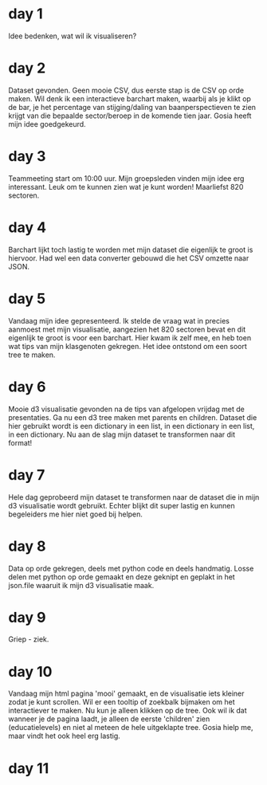 # day 1
Idee bedenken, wat wil ik visualiseren?

# day 2
Dataset gevonden. Geen mooie CSV, dus eerste stap is de CSV op orde maken. Wil denk ik een interactieve barchart maken, waarbij als je klikt op de bar, je het percentage van stijging/daling van baanperspectieven te zien krijgt van die bepaalde sector/beroep in de komende tien jaar. Gosia heeft mijn idee goedgekeurd. 

# day 3
Teammeeting start om 10:00 uur. Mijn groepsleden vinden mijn idee erg interessant. Leuk om te kunnen zien wat je kunt worden! Maarliefst 820 sectoren. 

# day 4
Barchart lijkt toch lastig te worden met mijn dataset die eigenlijk te groot is hiervoor. Had wel een data converter gebouwd die het CSV omzette naar JSON. 

# day 5
Vandaag mijn idee gepresenteerd. Ik stelde de vraag wat in precies aanmoest met mijn visualisatie, aangezien het 820 sectoren bevat en dit eigenlijk te groot is voor een barchart. Hier kwam ik zelf mee, en heb toen wat tips van mijn klasgenoten gekregen. Het idee ontstond om een soort tree te maken. 

# day 6
Mooie d3 visualisatie gevonden na de tips van afgelopen vrijdag met de presentaties. Ga nu een d3 tree maken met parents en children. Dataset die hier gebruikt wordt is een dictionary in een list, in een dictionary in een list, in een dictionary. Nu aan de slag mijn dataset te transformen naar dit format!

# day 7
Hele dag geprobeerd mijn dataset te transformen naar de dataset die in mijn d3 visualisatie wordt gebruikt. Echter blijkt dit super lastig en kunnen begeleiders me hier niet goed bij helpen.

# day 8
Data op orde gekregen, deels met python code en deels handmatig. Losse delen met python op orde gemaakt en deze geknipt en geplakt in het json.file waaruit ik mijn d3 visualisatie maak. 

# day 9
Griep - ziek.

# day 10
Vandaag mijn html pagina 'mooi' gemaakt, en de visualisatie iets kleiner zodat je kunt scrollen. Wil er een tooltip of zoekbalk bijmaken om het interactiever te maken. Nu kun je alleen klikken op de tree. Ook wil ik dat wanneer je de pagina laadt, je alleen de eerste 'children' zien (educatielevels) en niet al meteen de hele uitgeklapte tree. Gosia hielp me, maar vindt het ook heel erg lastig. 

# day 11

